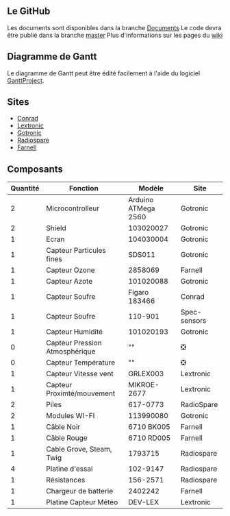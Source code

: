 ## Le GitHub
Les documents sont disponibles dans la branche [Documents](https://github.com/Quozul/ballon-sonde/tree/Documents)
Le code devra être publié dans la branche [master](https://github.com/Quozul/ballon-sonde/tree/master)
Plus d'informations sur les pages du [wiki](https://github.com/Quozul/ballon-sonde/wiki)

## Diagramme de Gantt
Le diagramme de Gantt peut être édité facilement à l'aide du logiciel [GanttProject](https://www.ganttproject.biz/).

## Sites
* [Conrad](https://www.conrad.fr/)
* [Lextronic](https://www.lextronic.fr/)
* [Gotronic](https://www.gotronic.fr/)
* [Radiospare](https://fr.rs-online.com/web/)
* [Farnell](https://fr.farnell.com/)

## Composants

Quantité | Fonction | Modèle | Site
--- | --- | --- | ---
2| Microcontrolleur | Arduino ATMega 2560|  Gotronic
2| Shield | 103020027 | Gotronic
1| Ecran  | 104030004 | Gotronic
1| Capteur Particules fines| SDS011 | Gotronic
1| Capteur Ozone| 2858069 | Farnell
1| Capteur Azote| 101020088 | Gotronic
1| Capteur Soufre| Figaro 183466 | Conrad
1| Capteur Soufre| 110-901 | Spec-sensors
1| Capteur Humidité| 101020193 | Gotronic
0| Capteur Pression Atmosphérique| "" | ❎
0| Capteur Température| "" | ❎
1| Capteur Vitesse vent| GRLEX003 |  Lextronic
1| Capteur Proximté/mouvement| MIKROE-2677 | Lextronic
2| Piles | 617-0773 | RadioSpare
2| Modules WI-FI | 113990080 | Gotronic
1| Câble Noir | 6710 BK005 | Farnell
1| Câble Rouge | 6710 RD005 | Farnell
1| Cable Grove, Steam, Twig | 1793715 | Radiospare 
4| Platine d'essai | 102-9147 |Radiospare
1| Résistances | 156-2571 | Radiospare
1| Chargeur de batterie | 2402242 | Farnell
1| Platine Capteur Météo | DEV-LEX | Lextronic
